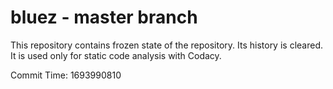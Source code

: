# bluez - master branch

This repository contains frozen state of the repository.
Its history is cleared. It is used only for static code
analysis with Codacy.

Commit Time: 1693990810